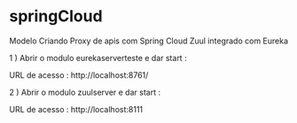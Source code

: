 # springCloud


Modelo Criando Proxy de apis com Spring Cloud Zuul   integrado com Eureka


1 ) Abrir o modulo eurekaserverteste e dar start : 

URL  de acesso : http://localhost:8761/ 

2 ) Abrir o modulo zuulserver e dar start :  

URL  de acesso : http://localhost:8111








